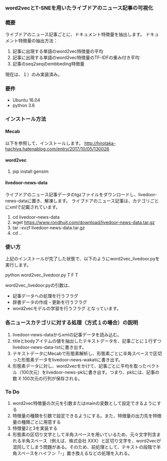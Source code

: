 ### word2vecとT-SNEを用いたライブドアのニュース記事の可視化

### 概要
ライブドアのニュース記事ごとに、ドキュメント特徴量を抽出します。
ドキュメント特徴量の抽出方法：
1. 記事に出現する単語のword2vec特徴量の平均
2. 記事に出現する単語のword2vec特徴量のTF-IDFの重み付き平均
3. 記事のseq2seqのembbeding特徴量

現在は、１）のみ実装済み。

### 要件
* Ubuntu 16.04
* python 3.6

### インストール方法

#### Mecab
以下を参照して、インストールします。
http://hirotaka-hachiya.hatenablog.com/entry/2017/10/05/130026

#### word2vec
1. pip install gensim

#### livedoor-news-data
ライブドアのニュース記事データのtgzファイルをダウンロードし、livedoor-news-dataに置き、解凍します。
ライブドアのニュース記事は、カテゴリごとにxmlで記載されています。
1. cd livedoor-news-data
2. wget https://www.rondhuit.com/download/livedoor-news-data.tar.gz
3. tar -xvzf livedoor-news-data.tar.gz
4. cd ..

### 使い方
上記のインストールが完了した状態で、以下のようにword2vec_livedoor.pyを実行します。 

python word2vec_livedoor.py T F T

word2vec_livedoor.pyの引数は、
* 記事データへの処理を行うフラグ
* 辞書データの作成・更新を行うフラグ
* word2vecモデルの学習を行うフラグ
となっています。

### 各ニュースカテゴリに対する処理（方式１の場合）の説明
1. livedoor-news-dataからxmlの記事データを読み込む。
2. titleとbodyアイテムの値を抽出したテキストデータを、記事ごとに１行ずつlivedoor-news-data-txtに書き出す。
3. テキストデータにMecabで形態素解析し、形態素ごとに半角スペースで区切った形態素データをlivedoor-news-wakatiに書き出す。
4. 形態素データに対し、word2vecをかけて、記事ごとに平均を取ったベクトル（100次元）をlivedoor-news-pklに書き出す。つまり、pklには、記事の数 X 100次元の行列が保存される。

### To Do
1. word2vec特徴量の次元を引数またはmainの変数として設定できるようにする
2. 特徴量の種類を引数で設定できるようにする。また、特徴量の出力先を特徴量の種類ごとに用意する
3. 特徴量2と3を実装する
4. 形態素の区切り文字として半角スペースを用いているため、元々文字列含まれる半角スペース（例えば、株式会社 XXX）と区切り文字を、word2vecが混同してしまう問題がある。そのため、前処理として、テキストの段階で半角スペースをハイフン「-」置き換えるなどの処理を入れる。

